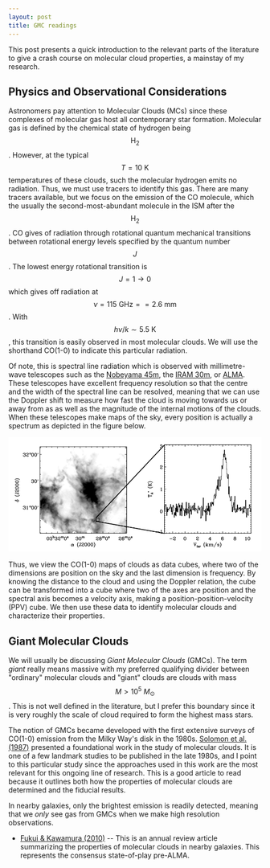 ```yaml
---
layout: post
title: GMC readings
---
```


This post presents a quick introduction to the relevant parts of the literature to give a crash course on molecular cloud properties, a mainstay of my research.


## Physics and Observational Considerations

Astronomers pay attention to Molecular Clouds (MCs) since these complexes of molecular gas host all contemporary star formation.  Molecular gas is defined by the chemical state of hydrogen being $$\mathrm{H}_2$$.  However, at the typical $$T=10~\mathrm{ K}$$ temperatures of these clouds, such the molecular hydrogen emits no radiation.  Thus, we must use tracers to identify this gas.  There are many tracers available, but we focus on the emission of the CO molecule, which the usually the second-most-abundant molecule in the ISM after the $$\mathrm{H}_2$$.  CO gives of radiation through rotational quantum mechanical transitions between rotational energy levels specified by the quantum number $$J$$.  The lowest energy rotational transition is $$J=1\to 0$$ which gives off radiation at $$\nu = 115~\mathrm{ GHz} == 2.6~\mathrm{ mm}$$.  With $$h\nu / k \sim 5.5~\mathrm{ K}$$, this transition is easily observed in most molecular clouds.   We will use the shorthand CO(1-0) to indicate this particular radiation.  

Of note, this is spectral line radiation which is observed with millimetre-wave telescopes such as the [Nobeyama 45m](www.nro.nao.ac.jp/~nro45mrt/index-e.html), the [IRAM 30m](http://www.iram-institute.org/EN/30-meter-telescope.php), or [ALMA](http://almaobservatory.org).  These telescopes have excellent frequency resolution so that the centre and the width of the spectral line can be resolved, meaning that we can use the Doppler shift to measure how fast the cloud is moving towards us or away from as as well as the magnitude of the internal motions of the clouds.  When these telescopes make maps of the sky, every position is actually a spectrum as depicted in the figure below.

![Spectral Cubes](/images/SpecCube.png)

Thus, we view the CO(1-0) maps of clouds as data cubes, where two of the dimensions are position on the sky and the last dimension is frequency.  By knowing the distance to the cloud and using the Doppler relation, the cube can be transformed into a cube where two of the axes are position and the spectral axis becomes a velocity axis, making a position-position-velocity (PPV) cube.  We then use these data to identify molecular clouds and characterize their properties.

## Giant Molecular Clouds

We will usually be discussing _Giant Molecular Clouds_ (GMCs).  The term _giant_ really means massive with my preferred qualifying divider between "ordinary" molecular clouds and "giant" clouds are clouds with mass $$M>10^5\ M_{\odot}$$.  This is not well defined in the literature, but I prefer this boundary since it is very roughly the scale of cloud required to form the highest mass stars.

The notion of GMCs became developed with the first extensive surveys of CO(1-0) emission from the Milky Way's disk in the 1980s.  [Solomon et al. (1987)](http://adsabs.harvard.edu/abs/1987ApJ...319..730S) presented a foundational work in the study of molecular clouds.  It is one of a few landmark studies to be published in the late 1980s, and I point to this particular study since the approaches used in this work are the most relevant for this ongoing line of research.  This is a good article to read because it outlines both how the properties of molecular clouds are determined and the fiducial results.  

In nearby galaxies, only the brightest emission is readily detected, meaning that we _only_ see gas from GMCs when we make high resolution observations.  


*  [Fukui & Kawamura (2010)](http://adsabs.harvard.edu/abs/2010ARA%26A..48..547F) -- This is an annual review article summarizing the properties of molecular clouds in nearby galaxies.  This represents the consensus state-of-play pre-ALMA.  